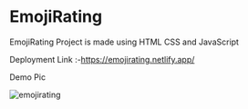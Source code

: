 # EmojiRating
EmojiRating Project is made using HTML CSS and JavaScript

Deployment Link :-https://emojirating.netlify.app/

Demo Pic

![emojirating](https://user-images.githubusercontent.com/71180629/174321664-bdbdb7bf-c488-451e-9ce9-5dd5e54c6d24.PNG)
